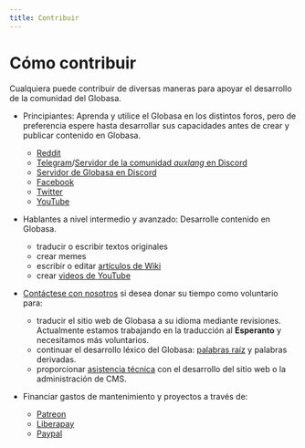 ```yaml
---
title: Contribuir
---
```


# Cómo contribuir

Cualquiera puede contribuir de diversas maneras para apoyar el desarrollo de la comunidad del Globasa.

* Principiantes: Aprenda y utilice el Globasa en los distintos foros, pero de preferencia espere hasta desarrollar sus capacidades antes de crear y publicar contenido en Globasa. 
	* [Reddit](https://www.reddit.com/r/Globasa/)
	* [Telegram](https://t.me/+D4HjZQpQqXZ1vLMS)/[Servidor de la comunidad _auxlang_ en Discord](https://discord.gg/tyYHheM)
	* [Servidor de Globasa en Discord](https://discord.gg/JCaqAvapGR)
	* [Facebook](https://www.facebook.com/groups/438894989997591)
	* [Twitter](https://twitter.com/hashtag/Globasa)  
	* [YouTube](https://www.youtube.com/results?search_query=globasa)

* Hablantes a nivel intermedio y avanzado: Desarrolle contenido en Globasa.
	* traducir o escribir textos originales
	* crear memes
	* escribir o editar [artículos de Wiki](https://globasa.miraheze.org/wiki/Cuyo_Sayfa)
	* crear [videos de YouTube](https://www.youtube.com/results?search_query=globasa)

* [Contáctese con nosotros](https://www.globasa.net/spa/pimpan-swal/kontato) si desea donar su tiempo como voluntario para:
	* traducir el sitio web de Globasa a su idioma mediante revisiones. Actualmente estamos trabajando en la traducción al **Esperanto** y necesitamos más voluntarios.
	* continuar el desarrollo léxico del Globasa: [palabras raíz](https://www.globasa.net/spa/pimpan-swal/proceso-fe-lexijeni) y palabras derivadas.
	* proporcionar [asistencia técnica](https://www.reddit.com/r/Globasa/comments/11m6z37/globasa_website_volunteers/) con el desarrollo del sitio web o la administración de CMS.

* Financiar gastos de mantenimiento y proyectos a través de:
	* [Patreon](https://www.patreon.com/Globasa)
  	* [Liberapay](https://liberapay.com/Globasa)
 	* [Paypal](https://www.paypal.com/paypalme/globayen)